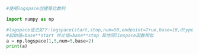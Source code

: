 
<BlogInfo id="39" title="9.logdpace函数" author="白日梦想猿" pv=0 read_times=0 pre_cost_time=0分10秒 category="numpy学习" tag_list="['numpy学习']" create_time="2020.04.22 16:56:57" update_time="2020.04.24 18:25:41" />

```python
#使用logspace创建等比数列

import numpy as np

#logspace语法如下:logspace(start,stop,num=50,endpoint=True,base=10,dtype=None)
#起始值=base**start 终止值=base**stop 其他同linspace函数相似
a = np.logspace(1,5,num=5,base=2)
print(a)
```

